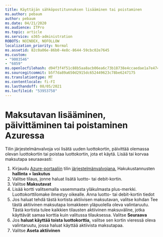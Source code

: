 ```yaml
---
title: Käyttäjän sähköpostitunnuksen lisääminen tai poistaminen
ms.author: pebaum
author: pebaum
ms.date: 04/21/2020
ms.audience: ITPro
ms.topic: article
ms.service: o365-administration
ROBOTS: NOINDEX, NOFOLLOW
localization_priority: Normal
ms.assetid: 82c0a06e-86b0-4e8c-8644-59cbc02e7645
ms.custom:
- "9003546"
- "6859"
ms.openlocfilehash: d94f3f4f51c88b5aa8acb06ea6c73b18738e4ccaedae1a7e47456f3b64ac4697
ms.sourcegitcommit: b5f7da89a650d2915dc652449623c78be6247175
ms.translationtype: MT
ms.contentlocale: fi-FI
ms.lasthandoff: 08/05/2021
ms.locfileid: "53953758"
---
```

# <a name="add-update-or-delete-payment-method-in-azure"></a>Maksutavan lisääminen, päivittäminen tai poistaminen Azuressa

Tilin järjestelmänvalvoja voi lisätä uuden luottokortin, päivittää olemassa olevan luottokortin tai poistaa luottokortin, jota et käytä. Lisää tai korvaa maksutapa seuraavasti:

1. Kirjaudu [Azure-portaaliin](https://portal.azure.com/) tilin [järjestelmänvalvojana.](https://docs.microsoft.com/azure/billing/billing-subscription-transfer?WT.mc_id=Portal-Microsoft_Azure_Support#whoisaa) Hakukustannusten **hallinta + laskutus**
2. Valitse tilaus, jonne haluat lisätä luotto- tai debit-kortin.
3. Valitse **Maksutavat**
4. Lisää kortti valitsemalla vasemmasta yläkulmasta plus-merkki. Luottokorttilomake ilmestyy oikealle. Anna luotto- tai debit-kortin tiedot
5. Jos haluat tehdä tästä kortista aktiivisen maksutavan, valitse kohdan Tee tästä aktiivinen maksutapa lomakkeen yläpuolella oleva valintaruutu. Tästä kortista tulee kaikkien tilausten aktiivinen maksuväline, jotka käyttävät samaa korttia kuin valitussa tilauksessa. Valitse **Seuraava**
6. Jos **haluat käyttää toista luottokorttia,** valitse sen kortin vieressä oleva valintaruutu, jossa haluat käyttää aktiivista maksutapaa.
7. Valitse **Aseta aktiivinen**
